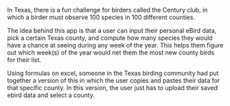 In Texas, there is a fun challenge for birders called the Century club, in which a birder must observe 100 species in 100 different counties. 

The idea behind this app is that a user can input their personal eBird data, pick a certain Texas county, and compute how many species they would have a chance at seeing during any week of the year. 
This helps them figure out which week(s) of the year would net them the most new county birds for their list.

Using formulas on excel, someone in the Texas birding community had put together a version of this in which the user copies and pastes their data for that specific county.
In this version, the user just has to upload their saved ebird data and select a county.

